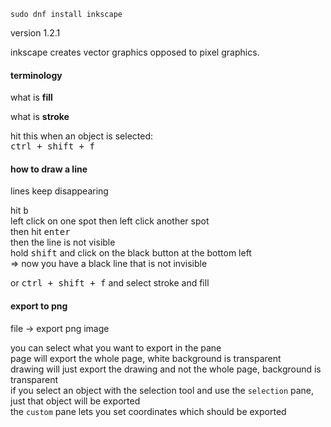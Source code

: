 ```
sudo dnf install inkscape
```

version 1.2.1

inkscape creates vector graphics opposed to pixel graphics.

#### terminology

what is **fill**

what is **stroke**

hit this when an object is selected:\
<kbd>ctrl + shift + f</kbd>

#### how to draw a line

lines keep disappearing

hit <kbd>b</kbd> \
left click on one spot then left click another spot\
then hit <kbd>enter</kbd>\
then the line is not visible\
hold <kbd>shift</kbd> and click on the black button at the bottom left\
=> now you have a black line that is not invisible

or <kbd>ctrl + shift + f</kbd> and select stroke and fill


#### export to png

file -> export png image

you can select what you want to export in the pane\
page will export the whole page, white background is transparent\
drawing will just export the drawing and not the whole page, background is transparent\
if you select an object with the selection tool and use the `selection` pane, just that object will be exported\
the `custom` pane lets you set coordinates which should be exported



